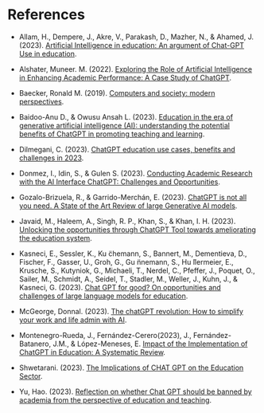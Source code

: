 # References

- Allam, H., Dempere, J., Akre, V., Parakash, D., Mazher, N., & Ahamed, J. (2023). [Artificial Intelligence in education: An argument of Chat-GPT Use in education](https://ieeexplore-ieee-org.ezproxy.aut.ac.nz/document/10184267).

- Alshater, Muneer. M. (2022). [Exploring the Role of Artificial Intelligence in Enhancing Academic Performance: A Case Study of ChatGPT](https://papers.ssrn.com/sol3/papers.cfm?abstract_id=4312358).

- Baecker, Ronald M. (2019). [Computers and society: modern perspectives](https://www.oxfordscholarship.com/view/10.1093/oso/9780199005356.001.0001/oso-9780199005356).

- Baidoo-Anu D., & Owusu Ansah L. (2023). [Education in the era of generative artificial intelligence (AI): understanding the potential benefits of ChatGPT in promoting teaching and learning](https://dergipark.org.tr/en/pub/jai/issue/77844/1337500).

- Dilmegani, C. (2023). [ChatGPT education use cases, benefits and challenges in 2023](https://research.aimultiple.com/chatgpt-education/).

- Donmez, I., Idin, S., & Gulen S. (2023). [Conducting Academic Research with the AI Interface ChatGPT: Challenges and Opportunities](https://dergipark.org.tr/en/pub/steam/issue/76163/1263404).

- Gozalo-Brizuela, R., & Garrido-Merchán, E. (2023). [ChatGPT is not all you need. A State of the Art Review of large Generative AI models](https://arxiv.org/abs/2301.04655).

- Javaid, M., Haleem, A., Singh, R. P., Khan, S., & Khan, I. H. (2023). [Unlocking the opportunities through ChatGPT Tool towards ameliorating the education system](https://doi.org/10.1016/j.tbench.2023.100115).

- Kasneci, E., Sessler, K., Ku ̈chemann, S., Bannert, M., Dementieva, D., Fischer, F., Gasser, U., Groh, G., Gu ̈nnemann, S., Hu ̈llermeier, E., Krusche, S., Kutyniok, G., Michaeli, T., Nerdel, C., Pfeffer, J., Poquet, O., Sailer, M., Schmidt, A., Seidel, T., Stadler, M., Weller, J., Kuhn, J., & Kasneci, G. (2023). [Chat GPT for good? On opportunities and challenges of large language models for education](https://doi.org/10.1016/j.lindif.2023.102274).

- McGeorge, Donnal. (2023). [The chatGPT revolution: How to simplify your work and life admin with AI](https://www.wiley.com/en-us/The+ChatGPT+Revolution%3A+How+to+Simplify+Your+Work+and+Life+Admin+with+AI-p-9781119963503).

- Montenegro-Rueda, J., Fernández-Cerero(2023), J., Fernández-Batanero, J.M., & López-Meneses, E. [Impact of the Implementation of ChatGPT in Education: A Systematic Review](https://www.mdpi.com/2073-431X/12/8/153#:~:text=Its%20use%20in%20the%20classroom,effectiveness%20of%20teaching%20and%20learning).

- Shwetarani. (2023). [The Implications of CHAT GPT on the Education Sector](https://www.linkedin.com/pulse/implications-chat-gpt-education-sector-shwetarani--1c/).

- Yu, Hao. (2023). [Reflection on whether Chat GPT should be banned by academia from the perspective of education and teaching](https://www.frontiersin.org/articles/10.3389/fpsyg.2023.1181712/full).
